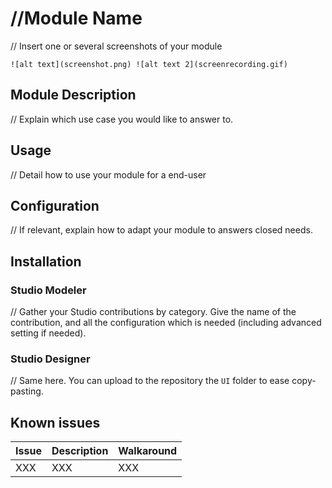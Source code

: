 # //Module Name

// Insert one or several screenshots of your module

```
![alt text](screenshot.png) ![alt text 2](screenrecording.gif)
```

## Module Description

// Explain which use case you would like to answer to.

## Usage

// Detail how to use your module for a end-user

## Configuration

// If relevant, explain how to adapt your module to answers closed needs.

## Installation

### Studio Modeler

// Gather your Studio contributions by category. Give the name of the contribution, and all the configuration which is needed (including advanced setting if needed).

### Studio Designer

// Same here. You can upload to the repository the `UI` folder to ease copy-pasting.

## Known issues

Issue | Description | Walkaround
--- | --- | ---
XXX | XXX  | XXX
